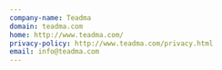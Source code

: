 ```yaml
---
company-name: Teadma
domain: teadma.com
home: http://www.teadma.com/
privacy-policy: http://www.teadma.com/privacy.html
email: info@teadma.com
---
```




